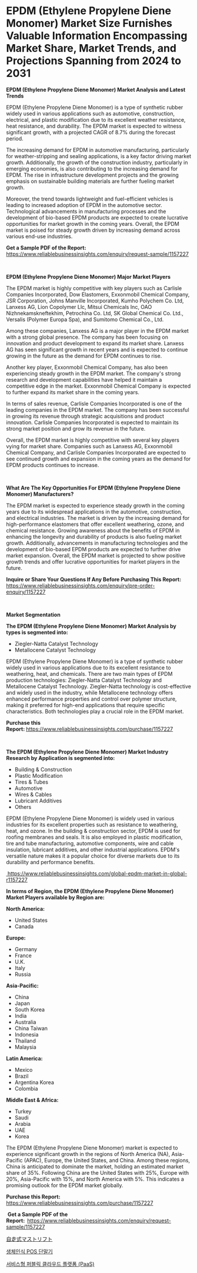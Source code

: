 <p><h1>EPDM (Ethylene Propylene Diene Monomer) Market Size Furnishes Valuable Information Encompassing Market Share, Market Trends, and Projections Spanning from 2024 to 2031</h1></p><p><strong>EPDM (Ethylene Propylene Diene Monomer) Market Analysis and Latest Trends</strong></p>
<p><p>EPDM (Ethylene Propylene Diene Monomer) is a type of synthetic rubber widely used in various applications such as automotive, construction, electrical, and plastic modification due to its excellent weather resistance, heat resistance, and durability. The EPDM market is expected to witness significant growth, with a projected CAGR of 8.7% during the forecast period.</p><p>The increasing demand for EPDM in automotive manufacturing, particularly for weather-stripping and sealing applications, is a key factor driving market growth. Additionally, the growth of the construction industry, particularly in emerging economies, is also contributing to the increasing demand for EPDM. The rise in infrastructure development projects and the growing emphasis on sustainable building materials are further fueling market growth.</p><p>Moreover, the trend towards lightweight and fuel-efficient vehicles is leading to increased adoption of EPDM in the automotive sector. Technological advancements in manufacturing processes and the development of bio-based EPDM products are expected to create lucrative opportunities for market growth in the coming years. Overall, the EPDM market is poised for steady growth driven by increasing demand across various end-use industries.</p></p>
<p><strong>Get a Sample PDF of the Report:&nbsp;</strong> <a href="https://www.reliablebusinessinsights.com/enquiry/request-sample/1157227">https://www.reliablebusinessinsights.com/enquiry/request-sample/1157227</a></p>
<p>&nbsp;</p>
<p><strong>EPDM (Ethylene Propylene Diene Monomer) Major Market Players</strong></p>
<p><p>The EPDM market is highly competitive with key players such as Carlisle Companies Incorporated, Dow Elastomers, Exxonmobil Chemical Company, JSR Corporation, Johns Manville Incorporated, Kumho Polychem Co. Ltd, Lanxess AG, Lion Copolymer Llc, Mitsui Chemicals Inc, OAO Nizhnekamskneftekhim, Petrochina Co. Ltd, SK Global Chemical Co. Ltd., Versalis (Polymer Europa Spa), and Sumitomo Chemical Co., Ltd.</p><p>Among these companies, Lanxess AG is a major player in the EPDM market with a strong global presence. The company has been focusing on innovation and product development to expand its market share. Lanxess AG has seen significant growth in recent years and is expected to continue growing in the future as the demand for EPDM continues to rise.</p><p>Another key player, Exxonmobil Chemical Company, has also been experiencing steady growth in the EPDM market. The company's strong research and development capabilities have helped it maintain a competitive edge in the market. Exxonmobil Chemical Company is expected to further expand its market share in the coming years.</p><p>In terms of sales revenue, Carlisle Companies Incorporated is one of the leading companies in the EPDM market. The company has been successful in growing its revenue through strategic acquisitions and product innovation. Carlisle Companies Incorporated is expected to maintain its strong market position and grow its revenue in the future.</p><p>Overall, the EPDM market is highly competitive with several key players vying for market share. Companies such as Lanxess AG, Exxonmobil Chemical Company, and Carlisle Companies Incorporated are expected to see continued growth and expansion in the coming years as the demand for EPDM products continues to increase.</p></p>
<p>&nbsp;</p>
<p><strong>What Are The Key Opportunities For EPDM (Ethylene Propylene Diene Monomer) Manufacturers?</strong></p>
<p><p>The EPDM market is expected to experience steady growth in the coming years due to its widespread applications in the automotive, construction, and electrical industries. The market is driven by the increasing demand for high-performance elastomers that offer excellent weathering, ozone, and chemical resistance. Growing awareness about the benefits of EPDM in enhancing the longevity and durability of products is also fueling market growth. Additionally, advancements in manufacturing technologies and the development of bio-based EPDM products are expected to further drive market expansion. Overall, the EPDM market is projected to show positive growth trends and offer lucrative opportunities for market players in the future.</p></p>
<p><strong>Inquire or Share Your Questions If Any Before Purchasing This Report:</strong> <a href="https://www.reliablebusinessinsights.com/enquiry/pre-order-enquiry/1157227">https://www.reliablebusinessinsights.com/enquiry/pre-order-enquiry/1157227</a></p>
<p>&nbsp;</p>
<p><strong>Market Segmentation</strong></p>
<p><strong>The EPDM (Ethylene Propylene Diene Monomer) Market Analysis by types is segmented into:</strong></p>
<p><ul><li>Ziegler-Natta Catalyst Technology</li><li>Metallocene Catalyst Technology</li></ul></p>
<p><p>EPDM (Ethylene Propylene Diene Monomer) is a type of synthetic rubber widely used in various applications due to its excellent resistance to weathering, heat, and chemicals. There are two main types of EPDM production technologies: Ziegler-Natta Catalyst Technology and Metallocene Catalyst Technology. Ziegler-Natta technology is cost-effective and widely used in the industry, while Metallocene technology offers enhanced performance properties and control over polymer structure, making it preferred for high-end applications that require specific characteristics. Both technologies play a crucial role in the EPDM market.</p></p>
<p><strong>Purchase this Report:&nbsp;</strong><a href="https://www.reliablebusinessinsights.com/purchase/1157227">https://www.reliablebusinessinsights.com/purchase/1157227</a></p>
<p>&nbsp;</p>
<p><strong>The EPDM (Ethylene Propylene Diene Monomer) Market Industry Research by Application is segmented into:</strong></p>
<p><ul><li>Building & Construction</li><li>Plastic Modification</li><li>Tires & Tubes</li><li>Automotive</li><li>Wires & Cables</li><li>Lubricant Additives</li><li>Others</li></ul></p>
<p><p>EPDM (Ethylene Propylene Diene Monomer) is widely used in various industries for its excellent properties such as resistance to weathering, heat, and ozone. In the building & construction sector, EPDM is used for roofing membranes and seals. It is also employed in plastic modification, tire and tube manufacturing, automotive components, wire and cable insulation, lubricant additives, and other industrial applications. EPDM's versatile nature makes it a popular choice for diverse markets due to its durability and performance benefits.</p></p>
<p><a href="https://www.reliablebusinessinsights.com/global-epdm-market-in-global-r1157227">&nbsp;https://www.reliablebusinessinsights.com/global-epdm-market-in-global-r1157227</a></p>
<p><strong>In terms of Region, the EPDM (Ethylene Propylene Diene Monomer) Market Players available by Region are:</strong></p>
<p>
    <p> <strong> North America: </strong>
        <ul>
            <li>United States</li>
            <li>Canada</li>
        </ul>
        </p> 
    <p> <strong> Europe: </strong>
        <ul>
            <li>Germany</li>
            <li>France</li>
            <li>U.K.</li>
            <li>Italy</li>
            <li>Russia</li>
        </ul>
        </p> 
    <p> <strong> Asia-Pacific: </strong>
        <ul>
            <li>China</li>
            <li>Japan</li>
            <li>South Korea</li>
            <li>India</li>
            <li>Australia</li>
            <li>China Taiwan</li>
            <li>Indonesia</li>
            <li>Thailand</li>
            <li>Malaysia</li>
        </ul>
        </p> 
    <p> <strong> Latin America: </strong>
        <ul>
            <li>Mexico</li>
            <li>Brazil</li>
            <li>Argentina Korea</li>
            <li>Colombia</li>
        </ul>
        </p> 
    <p> <strong> Middle East & Africa: </strong>
        <ul>
            <li>Turkey</li>
            <li>Saudi</li>
            <li>Arabia</li>
            <li>UAE</li>
            <li>Korea</li>
        </ul>
    </p>
    </p>
<p><p>The EPDM (Ethylene Propylene Diene Monomer) market is expected to experience significant growth in the regions of North America (NA), Asia-Pacific (APAC), Europe, the United States, and China. Among these regions, China is anticipated to dominate the market, holding an estimated market share of 35%. Following China are the United States with 25%, Europe with 20%, Asia-Pacific with 15%, and North America with 5%. This indicates a promising outlook for the EPDM market globally.</p></p>
<p><strong>Purchase this Report: </strong><a href="https://www.reliablebusinessinsights.com/purchase/1157227">https://www.reliablebusinessinsights.com/purchase/1157227</a></p>
<p>&nbsp;<strong>Get a Sample PDF of the Report:&nbsp;&nbsp;</strong><a href="https://www.reliablebusinessinsights.com/enquiry/request-sample/1157227">https://www.reliablebusinessinsights.com/enquiry/request-sample/1157227</a></p>
<p><strong></strong></p>
<p><p><a href="https://github.com/roulaayoub-saad/Market-Research-Report-List-1/blob/main/208484188271.md">自走式マストリフト</a></p><p><a href="https://medium.com/@genius6587678/2024%EB%85%84%EB%B6%80%ED%84%B0-2031%EB%85%84%EA%B9%8C%EC%A7%80%EC%9D%98-%EA%B8%B0%EA%B0%84-%EB%8F%99%EC%95%88-%EB%B6%84%EC%84%9D-%EB%B0%8F-%EA%B7%9C%EB%AA%A8-%EC%98%88%EC%B8%A1%EB%90%9C-%EC%83%9D%EC%B2%B4-%EC%9D%B8%EC%8B%9D-%ED%8F%AC%EC%9D%B8%ED%8A%B8%EC%98%A4%EB%B8%8C%EC%84%B8%EC%9D%BC-%ED%84%B0%EB%AF%B8%EB%84%90-%EC%8B%9C%EC%9E%A5-2e133b7ff440">생체인식 POS 단말기</a></p><p><a href="https://medium.com/@heatherelasquez5675/%ED%8D%BC%EB%B8%94%EB%A6%AD-%ED%81%B4%EB%9D%BC%EC%9A%B0%EB%93%9C-%ED%94%8C%EB%9E%AB%ED%8F%BC-%EC%84%9C%EB%B9%84%EC%8A%A4-%ED%8C%8C%EC%8A%A4-%EC%8B%9C%EC%9E%A5-%EC%8B%9C%EC%9E%A5-cagr-%EC%8B%9C%EC%9E%A5-%ED%8A%B8%EB%A0%8C%EB%93%9C-%EB%B0%8F-%EC%84%B1%EC%9E%A5-%EC%A0%84%EB%9E%B5%EC%97%90-%EB%8C%80%ED%95%9C-%ED%86%B5%EC%B0%B0%EB%A0%A5-7a8c3d64b3fc">서비스형 퍼블릭 클라우드 플랫폼 (PaaS)</a></p></p>
